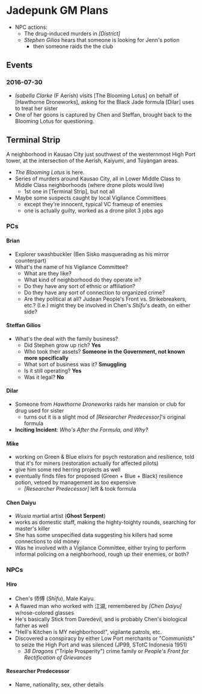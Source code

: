 # Jadepunk GM Plans
  - NPC actions:
    - The drug-induced murders in _[District]_
    - _Stephen Gilios_ hears that someone is looking for Jenn's potion
      - then someone raids the the club

## Events

### 2016-07-30
- _Isabella Clarke_ (F Aerish) visits [The Blooming Lotus] on behalf of [Hawthorne Droneworks],
  asking for the Black Jade formula [Dilar] uses to treat her sister
- One of her goons is captured by Chen and Steffan, brought back to the Blooming Lotus for
  questioning.

## Terminal Strip

A neighborhood in Kausao City just southwest of the westernmost High Port tower, at
the intersection of the Aerish, Kaiyumi, and Túyàngan areas.

- _The Blooming Lotus_ is here.
- Series of murders around Kausao City, all in Lower Middle Class to Middle Class
  neighborhoods (where drone pilots would live)
  - 1st one in [Terminal Strip], but not all
- Maybe some suspects caught by local Vigilance Committees
  - except they're innocent, typical VC frameup of enemies
  - one is actually guilty, worked as a drone pilot 3 jobs ago

### PCs

#### Brian
  - Explorer swashbuckler (Ben Sisko masquerading as his mirror counterpart)
  - What's the name of his Vigilance Committee?
    - What are they like?
    - What kind of neighborhood do they operate in?
    - Do they have any sort of ethnic or affiliation?
    - Do they have any sort of connection to organized crime?
    - Are they political at all? Judean People's Front vs. Strikebreakers, etc.?
      (I.e.) might they be involved in Chen's _Shīfu_'s death, on either side?

#### Steffan Gilios
  - What's the deal with the family business?
    - Did Stephen grow up rich? **Yes**
    - Who took their assets? **Someone in the Government, not known more specifically**
    - What sort of business was it? **Smuggling**
    - Is it still operating? **Yes**
    - Was it legal? **No**

#### Dilar
  - Someone from _Hawthorne Droneworks_ raids her mansion or club for drug used for sister
    - turns out it is a slight mod of _[Researcher Predecessor]_'s original formula
  - **Inciting Incident**: _Who's After the Formula, and Why?_

#### Mike
  - working on Green & Blue elixirs for psych restoration and resilience,
    told that it's for miners (restoration actually for affected pilots)
  - give him some red herring projects as well
  - eventually finds files for proposed (Green + Blue + Black) resilience potion,
    vetoed by management as too expensive
    - _[Researcher Predecessor]_ left & took formula

#### Chen Daiyu
  - _Wuxia_ martial artist (**Ghost Serpent**)
  - works as domestic staff, making the highty-toighty rounds,
    searching for master's killer
  - She has some unspecified data suggesting his killers had some connections to old money
  - Was he involved with a Vigilance Committee, either trying to perform informal
    policing on a neighborhood, rough up their enemies, or both?

### NPCs

#### Hiro
  - Chen's 师傅 (_Shīfu_), Male Kaiyu.
  - A flawed man who worked with 江湖, remembered by _[Chen Daiyu]_ w/rose-colored glasses
  - He's basically Stick from Daredevil, and is probably Chen's biological father as well
  - "Hell's Kitchen is MY neighborhood!", vigilante patrols, etc.
  - Discovered a conspiracy by either Low Port merchants or "Communists"
    to seize the High Port and was silenced (JP99, STotC Indonesia 1951)
    - _38 Dragons_ ("Triple Prosperity") crime family or
      _People's Front for Rectification of Grievances_

#### Researcher Predecessor
  - Name, nationality, sex, other details

